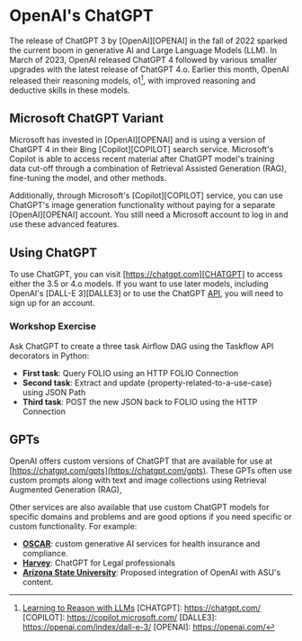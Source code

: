 # OpenAI's ChatGPT
The release of ChatGPT 3 by [OpenAI][OPENAI] in the fall of 2022 sparked 
the current boom in generative AI and Large Language Models (LLM). In March of 2023, 
OpenAI released ChatGPT 4 followed by various smaller upgrades with the latest release of ChatGPT 4.o.
Earlier this month, OpenAI released their reasoning models, o1[^O1], with 
improved reasoning and deductive skills in these models.

## Microsoft ChatGPT Variant 
Microsoft has invested in [OpenAI][OPENAI] and is using a version of ChatGPT 4 in their Bing
[Copilot][COPILOT] search service. Microsoft's Copilot is 
able to access recent material after ChatGPT model's training data cut-off through a 
combination of Retrieval Assisted Generation (RAG), fine-tuning the model, and other methods. 

Additionally, through Microsoft's [Copilot][COPILOT] service, you can use ChatGPT's image 
generation functionality without paying for a separate [OpenAI][OPENAI] account. You
still need a Microsoft account to log in and use these advanced features. 

## Using ChatGPT
To use ChatGPT, you can visit [https://chatgpt.com][CHATGPT] to access either the 
3.5 or 4.o models. If you want to use later models, including OpenAI's [DALL-E 3][DALLE3]
 or to use the ChatGPT 
[API](https://platform.openai.com/docs/api-reference), you will need to 
sign up for an account. 

### Workshop Exercise
Ask ChatGPT to create a three task Airflow DAG using the Taskflow API decorators in Python:
- **First task**: Query FOLIO using an HTTP FOLIO Connection
- **Second task**: Extract and update {property-related-to-a-use-case} using JSON Path
- **Third task**: POST the new JSON back to FOLIO using the HTTP Connection


## GPTs
OpenAI offers custom versions of ChatGPT that are available for use at [https://chatgpt.com/gpts](https://chatgpt.com/gpts).
These GPTs often use custom prompts along with text and image collections using 
Retrieval Augmented Generation (RAG), 

Other services are also available that use custom ChatGPT models for specific domains and 
problems and are good options if you need specific or custom functionality. For example:

- **[OSCAR](https://openai.com/index/oscar/)**: custom generative AI services for health insurance
  and compliance. 
- **[Harvey](https://openai.com/index/harvey/)**: ChatGPT for Legal professionals
- **[Arizona State University](https://news.asu.edu/20240118-university-news-new-collaboration-openai-charts-future-ai-higher-education)**:
  Proposed integration of OpenAI with ASU's content.

[^O1]: [Learning to Reason with LLMs](https://openai.com/index/learning-to-reason-with-llms/)
[CHATGPT]: https://chatgpt.com/
[COPILOT]: https://copilot.microsoft.com/
[DALLE3]: https://openai.com/index/dall-e-3/
[OPENAI]: https://openai.com/

